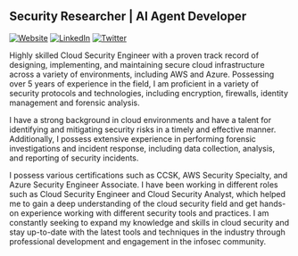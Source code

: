 ## Security Researcher | AI Agent Developer

<a href="https://www.spred.com.ar" target="_blank" rel="noopener noreferrer">![Website](https://img.shields.io/badge/Website-inactive.svg?style=for-the-badge&logo=Windows%20Terminal)</a>
<a href="https://www.linkedin.com/in/cabreramartin/" target="_blank" rel="noopener noreferrer">![LinkedIn](https://img.shields.io/badge/LinkedIn-informational.svg?style=for-the-badge&logo=linkedin)</a>
<a href="https://twitter.com/martinc_arg" target="_blank" rel="noopener noreferrer">![Twitter](https://img.shields.io/badge/Twitter-9cf.svg?style=for-the-badge&logo=Twitter)</a>

Highly skilled Cloud Security Engineer with a proven track record of designing, implementing, and maintaining secure cloud infrastructure across a variety of environments, including AWS and Azure. Possessing over 5 years of experience in the field, I am proficient in a variety of security protocols and technologies, including encryption, firewalls, identity management and forensic analysis.

I have a strong background in cloud environments and have a talent for identifying and mitigating security risks in a timely and effective manner. Additionally, I possess extensive experience in performing forensic investigations and incident response, including data collection, analysis, and reporting of security incidents.

I possess various certifications such as CCSK, AWS Security Specialty, and Azure Security Engineer Associate. I have been working in different roles such as Cloud Security Engineer and Cloud Security Analyst, which helped me to gain a deep understanding of the cloud security field and get hands-on experience working with different security tools and practices. I am constantly seeking to expand my knowledge and skills in cloud security and stay up-to-date with the latest tools and techniques in the industry through professional development and engagement in the infosec community.


